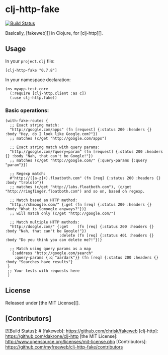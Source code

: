# clj-http-fake

[![Build Status](https://travis-ci.org/timgluz/clj-http-fake.svg?branch=update_deps)](https://travis-ci.org/timgluz/clj-http-fake)

Basically, [fakeweb][] in Clojure, for [clj-http][].

## Usage

In your `project.clj` file:

    [clj-http-fake "0.7.8"]

In your namespace declaration:

    (ns myapp.test.core
      (:require [clj-http.client :as c])
      (:use clj-http.fake))

### Basic operations:

    (with-fake-routes {
      ;; Exact string match:
      "http://google.com/apps" (fn [request] {:status 200 :headers {} :body "Hey, do I look like Google.com?"})
      ;; matches (c/get "http://google.com/apps")

      ;; Exact string match with query params:
      "http://google.com/?query=param" (fn [request] {:status 200 :headers {} :body "Nah, that can't be Google!"})
      ;; matches (c/get "http://google.com/" {:query-params {:query "param"}})

      ;; Regexp match:
      #"http://([a-z]+).floatboth.com" (fn [req] {:status 200 :headers {} :body "trololo"})
      ;; matches (c/get "http://labs.floatboth.com"), (c/get "http://ringfinger.floatboth.com") and so on, based on regexp.

      ;; Match based an HTTP method:
      "http://shmoogle.com/" {:get (fn [req] {:status 200 :headers {} :body "What is Scmoogle anyways?"})}
      ;; will match only (c/get "http://google.com/")

      ;; Match multiple HTTP methods:
      "http://doogle.com/" {:get    (fn [req] {:status 200 :headers {} :body "Nah, that can't be Google!"})
                            :delete (fn [req] {:status 401 :headers {} :body "Do you think you can delete me?!"})}

      ;; Match using query params as a map
       {:address "http://google.com/search"
        :query-params {:q "aardark"}} (fn [req] {:status 200 :headers {} :body "Searches have results"}
     }
     ;; Your tests with requests here
     )

## License

Released under [the MIT License][].

## [Contributors]

  [![Build Status]: #
  [fakeweb]: https://github.com/chrisk/fakeweb
  [clj-http]: https://github.com/dakrone/clj-http
  [the MIT License]: http://www.opensource.org/licenses/mit-license.php
  [Contributors]: https://github.com/myfreeweb/clj-http-fake/contributors
